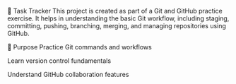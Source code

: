📝 Task Tracker
This project is created as part of a Git and GitHub practice exercise. It helps in understanding the basic Git workflow, including staging, committing, pushing, branching, merging, and managing repositories using GitHub.

📌 Purpose
Practice Git commands and workflows

Learn version control fundamentals

Understand GitHub collaboration features
